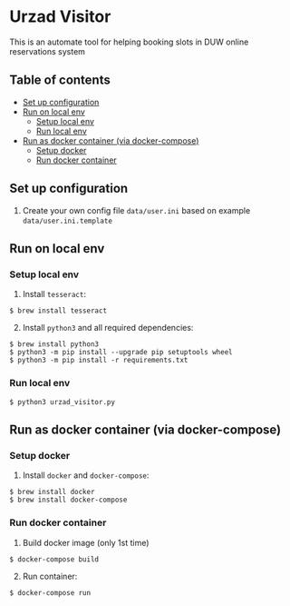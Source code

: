 # Urzad Visitor
This is an automate tool for helping booking slots in DUW online reservations system

## Table of contents
* [Set up configuration](#set-up-configuration)
* [Run on local env](#run-on-local-env)
    * [Setup local env](#setup-local-env)
    * [Run local env](#run-local-env)
* [Run as docker container (via docker\-compose)](#run-as-docker-container-via-docker-compose)
    * [Setup docker](#setup-docker)
    * [Run docker container](#run-docker-container)

## Set up configuration
1. Create your own config file `data/user.ini` based on example `data/user.ini.template`

## Run on local env
### Setup local env
1. Install `tesseract`:
```
$ brew install tesseract
```
2. Install `python3` and all required dependencies:
```
$ brew install python3
$ python3 -m pip install --upgrade pip setuptools wheel
$ python3 -m pip install -r requirements.txt
```
### Run local env
```
$ python3 urzad_visitor.py
```


## Run as docker container (via docker-compose)
### Setup docker
1. Install `docker` and `docker-compose`:
```
$ brew install docker
$ brew install docker-compose
```

### Run docker container
1. Build docker image (only 1st time)
```
$ docker-compose build
```
2. Run container:
```
$ docker-compose run
```